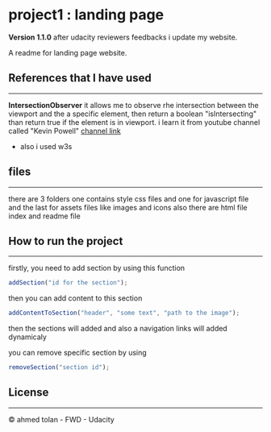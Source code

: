 # project1 : landing page

**Version 1.1.0**
after udacity reviewers feedbacks i update my website.

A readme for landing page website.

## References that I have used

---

**IntersectionObserver**
it allows me to observe rhe intersection between the viewport and the a specific element,
then return a boolean "isIntersecting" than return true if the element is in
viewport.
i learn it from youtube channel called "Kevin Powell"
[channel link](https://www.youtube.com/channel/UCJZv4d5rbIKd4QHMPkcABCw)

- also i used w3s

## files

---

there are 3 folders one contains style css files and one for javascript file and the last for
assets files like images and icons
also there are html file index and readme file

## How to run the project

---

firstly, you need to add section by using this function

```js
addSection("id for the section");
```

then you can add content to this section

```js
addContentToSection("header", "some text", "path to the image");
```

then the sections will added and also a navigation links will added dynamicaly

you can remove specific section by using

```js
removeSection("section id");
```

## License

---

© ahmed tolan - FWD - Udacity
